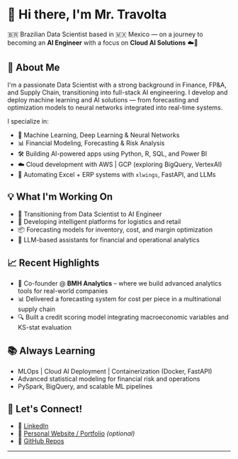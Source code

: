 # 👋 Hi there, I'm Mr. Travolta

🇧🇷 Brazilian Data Scientist based in 🇲🇽 Mexico — on a journey to becoming an **AI Engineer** with a focus on **Cloud AI Solutions** ☁️🧠

## 🚀 About Me

I'm a passionate Data Scientist with a strong background in Finance, FP&A, and Supply Chain, transitioning into full-stack AI engineering. I develop and deploy machine learning and AI solutions — from forecasting and optimization models to neural networks integrated into real-time systems.

I specialize in:
- 🧠 Machine Learning, Deep Learning & Neural Networks
- 📊 Financial Modeling, Forecasting & Risk Analysis
- 🛠️ Building AI-powered apps using Python, R, SQL, and Power BI
- ☁️ Cloud development with AWS | GCP (exploring BigQuery, VertexAI)
- 🧾 Automating Excel + ERP systems with `xlwings`, FastAPI, and LLMs

## 💡 What I'm Working On
- 🎯 Transitioning from Data Scientist to AI Engineer
- 🧩 Developing intelligent platforms for logistics and retail
- 📦 Forecasting models for inventory, cost, and margin optimization
- 🤖 LLM-based assistants for financial and operational analytics

## 📈 Recent Highlights
- 🏢 Co-founder @ **BMH Analytics** – where we build advanced analytics tools for real-world companies
- 📊 Delivered a forecasting system for cost per piece in a multinational supply chain
- 🔍 Built a credit scoring model integrating macroeconomic variables and KS-stat evaluation

## 📚 Always Learning
- MLOps | Cloud AI Deployment | Containerization (Docker, FastAPI)
- Advanced statistical modeling for financial risk and operations
- PySpark, BigQuery, and scalable ML pipelines

## 🤝 Let's Connect!
- 💼 [LinkedIn](https://www.linkedin.com/in/YOUR-USERNAME)
- 🧠 [Personal Website / Portfolio](https://yourportfolio.com) *(optional)*
- 🐍 [GitHub Repos](https://github.com/YOUR-GITHUB-HANDLE)

---
